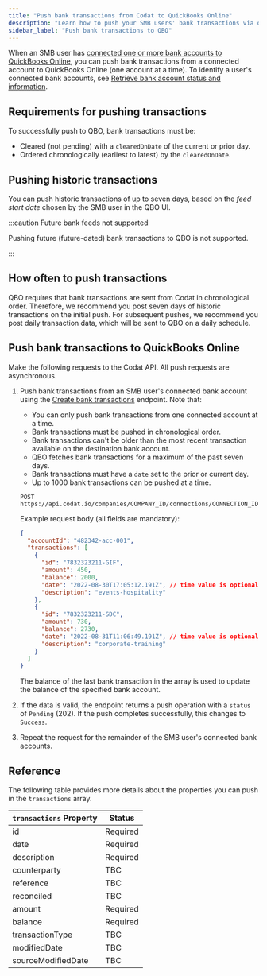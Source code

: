 ```yaml
---
title: "Push bank transactions from Codat to QuickBooks Online"
description: "Learn how to push your SMB users' bank transactions via our QuickBooks Online Bank Feeds integration."
sidebar_label: "Push bank transactions to QBO"
---
```


When an SMB user has [connected one or more bank accounts to QuickBooks Online](/bank-feeds-api/qbo-bank-feeds/qbo-bank-feeds-smb-user), you can push bank transactions from a connected account to QuickBooks Online (one account at a time). To identify a user's connected bank accounts, see [Retrieve bank account status and information](/bank-feeds-api/qbo-bank-feeds/qbo-bank-feeds-setup#retrieve-bank-account-status-and-information).

## Requirements for pushing transactions

To successfully push to QBO, bank transactions must be:

- Cleared (not pending) with a `clearedOnDate` of the current or prior day.
- Ordered chronologically (earliest to latest) by the `clearedOnDate`.

## Pushing historic transactions

You can push historic transactions of up to seven days, based on the _feed start date_ chosen by the SMB user in the QBO UI.

:::caution Future bank feeds not supported

Pushing future (future-dated) bank transactions to QBO is not supported.

:::

## How often to push transactions

QBO requires that bank transactions are sent from Codat in chronological order. Therefore, we recommend you post seven days of historic transactions on the initial push. For subsequent pushes, we recommend you post daily transaction data, which will be sent to QBO on a daily schedule.

## Push bank transactions to QuickBooks Online

Make the following requests to the Codat API. All push requests are asynchronous.

1. Push bank transactions from an SMB user's connected bank account using the [Create bank transactions](/accounting-api#/operations/create-bank-transactions) endpoint. Note that:

   - You can only push bank transactions from one connected account at a time.
   - Bank transactions must be pushed in chronological order.
   - Bank transactions can't be older than the most recent transaction available on the destination bank account.
   - QBO fetches bank transactions for a maximum of the past seven days.
   - Bank transactions must have a `date` set to the prior or current day.
   - Up to 1000 bank transactions can be pushed at a time.

   ```http
   POST https://api.codat.io/companies/COMPANY_ID/connections/CONNECTION_ID/push/bankAccounts/ACCOUNT_ID/bankTransactions
   ```

   Example request body (all fields are mandatory):

   ```json
   {
     "accountId": "482342-acc-001",
     "transactions": [
       {
         "id": "7832323211-GIF",
         "amount": 450,
         "balance": 2000,
         "date": "2022-08-30T17:05:12.191Z", // time value is optional
         "description": "events-hospitality"
       },
       {
         "id": "7832323211-SDC",
         "amount": 730,
         "balance": 2730,
         "date": "2022-08-31T11:06:49.191Z", // time value is optional
         "description": "corporate-training"
       }
     ]
   }
   ```

   The balance of the last bank transaction in the array is used to update the balance of the specified bank account.

2. If the data is valid, the endpoint returns a push operation with a `status` of `Pending` (202). If the push completes successfully, this changes to `Success`.

3. Repeat the request for the remainder of the SMB user's connected bank accounts.

## Reference

The following table provides more details about the properties you can push in the `transactions` array.

| **`transactions` Property**         | **Status** |
|-------------------------------------|------------|
| id                                  | Required   |
| date                                | Required   |
| description                         | Required   |
| counterparty                        | TBC        |
| reference                           | TBC        |
| reconciled                          | TBC        |
| amount                              | Required   |
| balance                             | Required   |
| transactionType                     | TBC        |
| modifiedDate                        | TBC        |
| sourceModifiedDate                  | TBC        |
